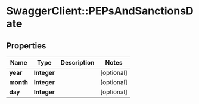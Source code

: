 # SwaggerClient::PEPsAndSanctionsDate

## Properties
Name | Type | Description | Notes
------------ | ------------- | ------------- | -------------
**year** | **Integer** |  | [optional] 
**month** | **Integer** |  | [optional] 
**day** | **Integer** |  | [optional] 


